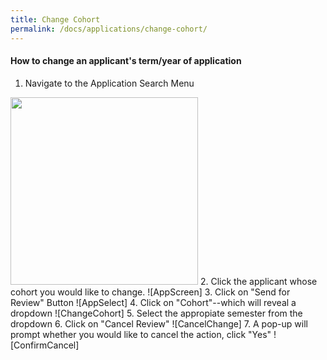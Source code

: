 ```yaml
---
title: Change Cohort
permalink: /docs/applications/change-cohort/
---
```

#### How to change an applicant's term/year of application
1. Navigate to the Application Search Menu
<img src="../../img/apps/app-menu.png" width="300" />
2. Click the applicant whose cohort you would like to change.
![AppScreen]
3. Click on "Send for Review" Button
![AppSelect]
4. Click on "Cohort"--which will reveal a dropdown
![ChangeCohort]
5. Select the appropiate semester from the dropdown
6. Click on "Cancel Review"
![CancelChange]
7. A pop-up will prompt whether you would like to cancel the action, click "Yes"
![ConfirmCancel]


[AppScreen]: ../../img/apps/applist-select.png
[AppSelect]: ../../img/apps/appscreen-send-for-review.png
[ChangeCohort]: ../../img/apps/change-cohort.png
[CancelChange]: ../../img/apps/cancel-change.png
[ConfirmCancel]: ../../img/apps/confirm-cancel.png
